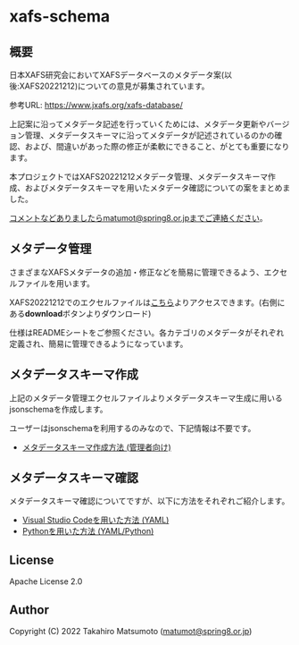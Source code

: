 # xafs-schema


## 概要

日本XAFS研究会においてXAFSデータベースのメタデータ案(以後:XAFS20221212)についての意見が募集されています。

参考URL:  <https://www.jxafs.org/xafs-database/>

上記案に沿ってメタデータ記述を行っていくためには、メタデータ更新やバージョン管理、メタデータスキーマに沿ってメタデータが記述されているのかの確認、および、間違いがあった際の修正が柔軟にできること、がとても重要になります。

本プロジェクトではXAFS20221212メタデータ管理、メタデータスキーマ作成、およびメタデータスキーマを用いたメタデータ確認についての案をまとめました。

コメントなどありましたらmatumot@spring8.or.jpまでご連絡ください。



## メタデータ管理

さまざまなXAFSメタデータの追加・修正などを簡易に管理できるよう、エクセルファイルを用います。

XAFS20221212でのエクセルファイルは[こちら](./draft/20221212/metadata_schema-xafs.xlsx)よりアクセスできます。(右側にある**download**ボタンよりダウンロード)

仕様はREADMEシートをご参照ください。各カテゴリのメタデータがそれぞれ定義され、簡易に管理できるようになっています。



## メタデータスキーマ作成

上記のメタデータ管理エクセルファイルよりメタデータスキーマ生成に用いるjsonschemaを作成します。

ユーザーはjsonschemaを利用するのみなので、下記情報は不要です。

* [メタデータスキーマ作成方法  (管理者向け)](./README_schema.md)



## メタデータスキーマ確認

メタデータスキーマ確認についてですが、以下に方法をそれぞれご紹介します。

- [Visual Studio Codeを用いた方法 (YAML)](./README_vscode.md)
- [Pythonを用いた方法 (YAML/Python)](./README_python.md)



## License

Apache License 2.0

## Author

Copyright (C) 2022 Takahiro Matsumoto (matumot@spring8.or.jp)
